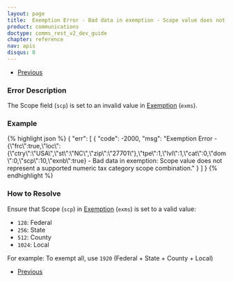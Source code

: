 ```yaml
---
layout: page
title:  Exemption Error - Bad data in exemption - Scope value does not represent a supported numeric tax category scope combination
product: communications
doctype: comms_rest_v2_dev_guide
chapter: reference
nav: apis
disqus: 0
---
```


<ul class="pager">
  <li class="previous"><a href="/communications/dev-guide_rest_v2/reference/calculate-tax-errors/"><i class="glyphicon glyphicon-chevron-left"></i>Previous</a></li>
</ul>

<h3>Error Description</h3>
The Scope field (<code>scp</code>) is set to an invalid value in <a class="dev-guide-link" href="/communications/dev-guide_rest_v2/reference/exemption/">Exemption</a> (<code>exms</code>).

<h3>Example</h3>
{% highlight json %}
{
  "err": [
    {
      "code": -2000,
      "msg": "Exemption Error - {\"frc\":true,\"loc\":{\"ctry\":\"USA\",\"st\":\"NC\",\"zip\":\"27701\"},\"tpe\":1,\"lvl\":1,\"cat\":0,\"dom\":0,\"scp\":10,\"exnb\":true} - Bad data in exemption: Scope value does not represent a supported numeric tax category scope combination."
    }
  ]
}
{% endhighlight %}

<h3>How to Resolve</h3>
Ensure that Scope (<code>scp</code>) in <a class="dev-guide-link" href="/communications/dev-guide_rest_v2/reference/exemption/">Exemption</a> (<code>exms</code>) is set to a valid value:
<ul class="dev-guide-list">
  <li><code>128</code>: Federal</li>
  <li><code>256</code>: State</li>
  <li><code>512</code>: County</li>
  <li><code>1024</code>: Local</li>
</ul>
For example: To exempt all, use <code>1920</code> (Federal + State + County + Local)

<ul class="pager">
  <li class="previous"><a href="/communications/dev-guide_rest_v2/reference/calculate-tax-errors/"><i class="glyphicon glyphicon-chevron-left"></i>Previous</a></li>
</ul>